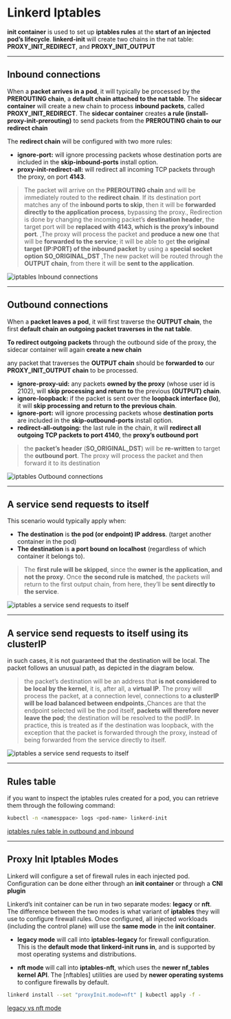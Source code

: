 # Linkerd Iptables

**init container** is used to set up **iptables rules** at the **start of an injected pod’s lifecycle**.
**linkerd-init** will create two chains in the nat table: **PROXY_INIT_REDIRECT**, and **PROXY_INIT_OUTPUT**

---------------------------------------------------------------------------------------------------

## Inbound connections

When a **packet arrives in a pod**, it will typically be processed by the **PREROUTING chain**, a **default chain attached to the nat table**.
The **sidecar container** will create a new chain to process **inbound packets**, called **PROXY_INIT_REDIRECT**.
The **sidecar container** creates **a rule (install-proxy-init-prerouting)** to send packets from the **PREROUTING chain to our redirect chain**

The **redirect chain** will be configured with two more rules:

* **ignore-port:** will ignore processing packets whose destination ports are included in the **skip-inbound-ports** install option.
* **proxy-init-redirect-all:** will redirect all incoming TCP packets through the proxy, on port **4143**.

> The packet will arrive on the **PREROUTING chain** and will be immediately routed to the **redirect chain**. If its destination port matches any of the **inbound ports to skip**, then it will be **forwarded directly to the application process**, bypassing the proxy., Redirection is done by changing the incoming packet’s **destination header**, the target port will be **replaced with 4143, which is the proxy’s inbound port**. ,The proxy will process the packet and **produce a new one** that will be **forwarded to the service**; it will be able to get **the original target (IP:PORT) of the inbound packet** by using a **special socket option SO_ORIGINAL_DST** ,The new packet will be routed through the **OUTPUT chain**, from there it will be **sent to the application**.

![iptables Inbound connections](./images/iptables-Inbound-connections.png)

---------------------------------------------------------------------------------------------------

## Outbound connections

When a **packet leaves a pod**, it will first traverse the **OUTPUT chain**, the first **default chain an outgoing packet traverses in the nat table**.

**To redirect outgoing packets** through the outbound side of the proxy, the sidecar container will again **create a new chain**

any packet that traverses the **OUTPUT chain** should be **forwarded to** our **PROXY_INIT_OUTPUT chain** to be processed.

* **ignore-proxy-uid:** any packets **owned by the proxy** (whose user id is 2102), will **skip processing and return to** the previous **(OUTPUT) chain**.
* **ignore-loopback:** if the packet is sent over the **loopback interface (lo)**, it will **skip processing and return to the previous chain**.
* **ignore-port:** will ignore processing packets whose **destination ports** are included in the **skip-outbound-ports** install option.
* **redirect-all-outgoing:** the last rule in the chain, it will **redirect all outgoing TCP packets to port 4140**, the **proxy’s outbound port**

> the **packet’s header** (**SO_ORIGINAL_DST**) will be **re-written** to target the **outbound port**. The proxy will process the packet and then forward it to its destination

![iptables Outbound connections](./images/iptables-outbound-connections.png)

---------------------------------------------------------------------------------------------------

## A service send requests to itself

This scenario would typically apply when:

* **The destination** is **the pod (or endpoint) IP address**. (target another container in the pod)
* **The destination** is **a port bound on localhost** (regardless of which container it belongs to).

> The **first rule will be skipped**, since the **owner is the application, and not the proxy**. Once **the second rule is matched**, the packets will return to the first output chain, from here, they’ll be **sent directly to the service**.

![iptables a service send requests to itself](./images/iptables-itself.png)

---------------------------------------------------------------------------------------------------

## A service send requests to itself using its clusterIP

in such cases, it is not guaranteed that the destination will be local. The packet follows an unusual path, as depicted in the diagram below.

> the packet’s destination will be an address that **is not considered to be local by the kernel**, it is, after all, a **virtual IP**. The proxy will process the packet, at a connection level, connections to **a clusterIP will be load balanced between endpoints**.,Chances are that the endpoint selected will be the pod itself, **packets will therefore never leave the pod**; the destination will be resolved to the podIP. In practice, this is treated as if the destination was loopback, with the exception that the packet is forwarded through the proxy, instead of being forwarded from the service directly to itself.

![iptables a service send requests to itself](./images/iptables-itself-clusterIP.png)

---------------------------------------------------------------------------------------------------

## Rules table

if you want to inspect the iptables rules created for a pod, you can retrieve them through the following command:

```bash
kubectl -n <namesppace> logs <pod-name> linkerd-init
```
[iptables rules table in outbound and inbound](https://linkerd.io/2.12/reference/iptables/#rules-table)

---------------------------------------------------------------------------------------------------

## Proxy Init Iptables Modes

Linkerd will configure a set of firewall rules in each injected pod. 
Configuration can be done either through an **init container** or through a **CNI plugin**

Linkerd’s init container can be run in two separate modes: **legacy** or **nft**. 
The difference between the two modes is what variant of **iptables** they will use to configure firewall rules.
Once configured, all injected workloads (including the control plane) will use the **same mode** in the **init container**.


* **legacy mode** will call into **iptables-legacy** for firewall configuration. 
    This is the **default mode that linkerd-init runs in**, and is supported by most operating systems and distributions.

* **nft mode** will call into **iptables-nft**, which uses the **newer nf_tables kernel API**.
    The [nftables] utilities are used by **newer operating systems** to configure firewalls by default.

```bash
linkerd install --set "proxyInit.mode=nft" | kubectl apply -f -
```

[legacy vs nft mode](https://developers.redhat.com/blog/2020/08/18/iptables-the-two-variants-and-their-relationship-with-nftables#)